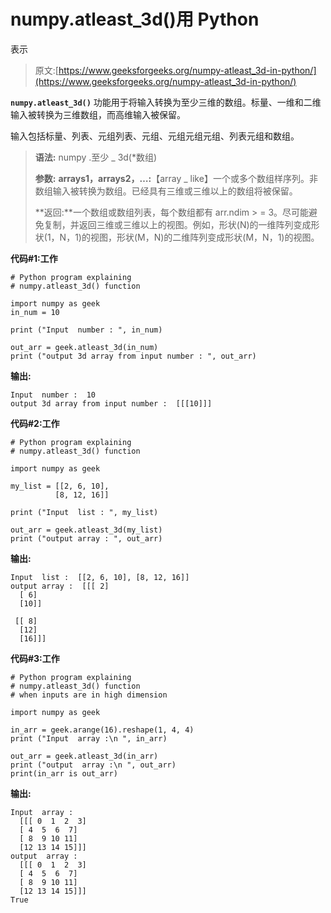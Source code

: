 # numpy.atleast_3d()用 Python

表示

> 原文:[https://www.geeksforgeeks.org/numpy-atleast_3d-in-python/](https://www.geeksforgeeks.org/numpy-atleast_3d-in-python/)

**`numpy.atleast_3d()`** 功能用于将输入转换为至少三维的数组。标量、一维和二维输入被转换为三维数组，而高维输入被保留。

输入包括标量、列表、元组列表、元组、元组元组元组、列表元组和数组。

> **语法:** numpy .至少 _ 3d(*数组)
> 
> **参数:**
> **arrays1，arrays2，…:**【array _ like】一个或多个数组样序列。非数组输入被转换为数组。已经具有三维或三维以上的数组将被保留。
> 
> **返回:**一个数组或数组列表，每个数组都有 arr.ndim > = 3。尽可能避免复制，并返回三维或三维以上的视图。例如，形状(N)的一维阵列变成形状(1，N，1)的视图，形状(M，N)的二维阵列变成形状(M，N，1)的视图。

**代码#1:工作**

```
# Python program explaining
# numpy.atleast_3d() function

import numpy as geek
in_num = 10

print ("Input  number : ", in_num)

out_arr = geek.atleast_3d(in_num)
print ("output 3d array from input number : ", out_arr) 
```

**输出:**

```
Input  number :  10
output 3d array from input number :  [[[10]]]

```

**代码#2:工作**

```
# Python program explaining
# numpy.atleast_3d() function

import numpy as geek

my_list = [[2, 6, 10], 
          [8, 12, 16]]

print ("Input  list : ", my_list)

out_arr = geek.atleast_3d(my_list) 
print ("output array : ", out_arr) 
```

**输出:**

```
Input  list :  [[2, 6, 10], [8, 12, 16]]
output array :  [[[ 2]
  [ 6]
  [10]]

 [[ 8]
  [12]
  [16]]]

```

**代码#3:工作**

```
# Python program explaining
# numpy.atleast_3d() function
# when inputs are in high dimension

import numpy as geek

in_arr = geek.arange(16).reshape(1, 4, 4)
print ("Input  array :\n ", in_arr)

out_arr = geek.atleast_3d(in_arr)
print ("output  array :\n ", out_arr)
print(in_arr is out_arr)
```

**输出:**

```
Input  array :
  [[[ 0  1  2  3]
  [ 4  5  6  7]
  [ 8  9 10 11]
  [12 13 14 15]]]
output  array :
  [[[ 0  1  2  3]
  [ 4  5  6  7]
  [ 8  9 10 11]
  [12 13 14 15]]]
True

```